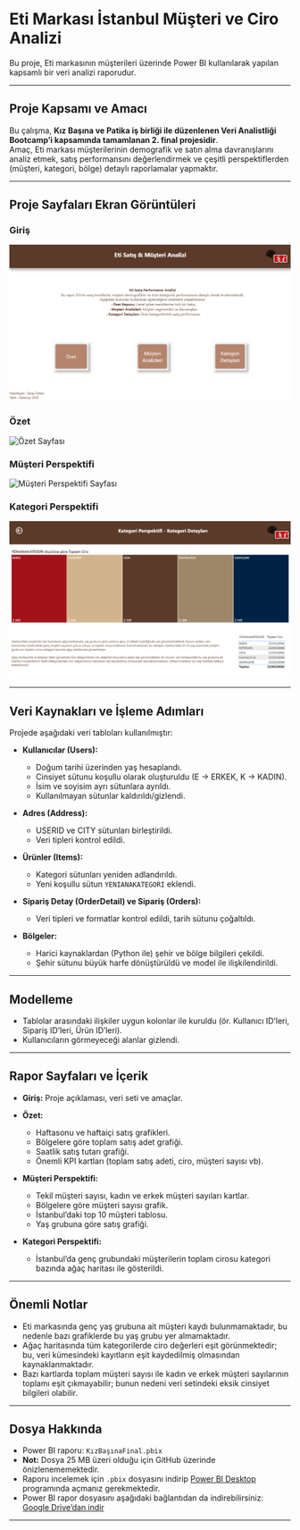 # Eti Markası İstanbul Müşteri ve Ciro Analizi

Bu proje, Eti markasının müşterileri üzerinde Power BI kullanılarak yapılan kapsamlı bir veri analizi raporudur.  

---

## Proje Kapsamı ve Amacı

Bu çalışma, **Kız Başına ve Patika iş birliği ile düzenlenen Veri Analistliği Bootcamp’i kapsamında tamamlanan 2. final projesidir**.  
Amaç, Eti markası müşterilerinin demografik ve satın alma davranışlarını analiz etmek, satış performansını değerlendirmek ve çeşitli perspektiflerden (müşteri, kategori, bölge) detaylı raporlamalar yapmaktır.

---

## Proje Sayfaları Ekran Görüntüleri

### Giriş  
![Giriş Sayfası](screenshots/giriş.png)  

### Özet  
![Özet Sayfası](screenshots/özet.png)  

### Müşteri Perspektifi  
![Müşteri Perspektifi Sayfası](screenshots/muüşteri.png)  

### Kategori Perspektifi  
![Kategori Perspektifi Sayfası](screenshots/kategori.png)  

---

## Veri Kaynakları ve İşleme Adımları

Projede aşağıdaki veri tabloları kullanılmıştır:

- **Kullanıcılar (Users):**  
  - Doğum tarihi üzerinden yaş hesaplandı.  
  - Cinsiyet sütunu koşullu olarak oluşturuldu (E → ERKEK, K → KADIN).  
  - İsim ve soyisim ayrı sütunlara ayrıldı.  
  - Kullanılmayan sütunlar kaldırıldı/gizlendi.

- **Adres (Address):**  
  - USERID ve CITY sütunları birleştirildi.  
  - Veri tipleri kontrol edildi.

- **Ürünler (Items):**  
  - Kategori sütunları yeniden adlandırıldı.  
  - Yeni koşullu sütun `YENIANAKATEGORI` eklendi.

- **Sipariş Detay (OrderDetail) ve Sipariş (Orders):**  
  - Veri tipleri ve formatlar kontrol edildi, tarih sütunu çoğaltıldı.

- **Bölgeler:**  
  - Harici kaynaklardan (Python ile) şehir ve bölge bilgileri çekildi.  
  - Şehir sütunu büyük harfe dönüştürüldü ve model ile ilişkilendirildi.

---

## Modelleme

- Tablolar arasındaki ilişkiler uygun kolonlar ile kuruldu (ör. Kullanıcı ID’leri, Sipariş ID’leri, Ürün ID’leri).  
- Kullanıcıların görmeyeceği alanlar gizlendi.  

---

## Rapor Sayfaları ve İçerik

- **Giriş:** Proje açıklaması, veri seti ve amaçlar.  
- **Özet:**  
  - Haftasonu ve haftaiçi satış grafikleri.  
  - Bölgelere göre toplam satış adet grafiği.  
  - Saatlik satış tutarı grafiği.  
  - Önemli KPI kartları (toplam satış adeti, ciro, müşteri sayısı vb).  

- **Müşteri Perspektifi:**  
  - Tekil müşteri sayısı, kadın ve erkek müşteri sayıları kartlar.  
  - Bölgelere göre müşteri sayısı grafik.  
  - İstanbul’daki top 10 müşteri tablosu.  
  - Yaş grubuna göre satış grafiği.  

- **Kategori Perspektifi:**  
  - İstanbul’da genç grubundaki müşterilerin toplam cirosu kategori bazında ağaç haritası ile gösterildi.

---

## Önemli Notlar

- Eti markasında genç yaş grubuna ait müşteri kaydı bulunmamaktadır, bu nedenle bazı grafiklerde bu yaş grubu yer almamaktadır.  
- Ağaç haritasında tüm kategorilerde ciro değerleri eşit görünmektedir; bu, veri kümesindeki kayıtların eşit kaydedilmiş olmasından kaynaklanmaktadır.  
- Bazı kartlarda toplam müşteri sayısı ile kadın ve erkek müşteri sayılarının toplamı eşit çıkmayabilir; bunun nedeni veri setindeki eksik cinsiyet bilgileri olabilir.

---

## Dosya Hakkında

- Power BI raporu: `KızBaşınaFinal.pbix`  
- **Not:** Dosya 25 MB üzeri olduğu için GitHub üzerinde önizlenememektedir.  
- Raporu incelemek için `.pbix` dosyasını indirip [Power BI Desktop](https://powerbi.microsoft.com/) programında açmanız gerekmektedir.
- Power BI rapor dosyasını aşağıdaki bağlantıdan da indirebilirsiniz:  
  [Google Drive’dan indir](https://drive.google.com/file/d/1TXTLaGRTGEOfFxf2E9EWFMco6LDKgTPC/view?usp=sharing)  
---

